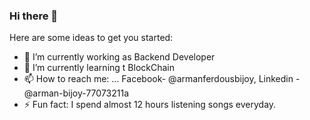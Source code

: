 ### Hi there 👋



Here are some ideas to get you started:

- 🔭 I’m currently working as Backend Developer
- 🌱 I’m currently learning t BlockChain
- 📫 How to reach me: ... Facebook- @armanferdousbijoy, Linkedin - @arman-bijoy-77073211a
- ⚡ Fun fact: I spend almost 12 hours listening songs everyday.

